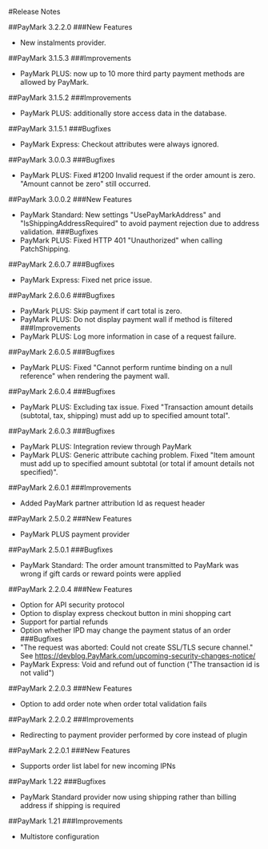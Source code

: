 ﻿#Release Notes

##PayMark 3.2.2.0
###New Features
* New instalments provider.

##PayMark 3.1.5.3
###Improvements
* PayMark PLUS: now up to 10 more third party payment methods are allowed by PayMark.

##PayMark 3.1.5.2
###Improvements
* PayMark PLUS: additionally store access data in the database.

##PayMark 3.1.5.1
###Bugfixes
* PayMark Express: Checkout attributes were always ignored.

##PayMark 3.0.0.3
###Bugfixes
* PayMark PLUS: Fixed #1200 Invalid request if the order amount is zero. "Amount cannot be zero" still occurred.

##PayMark 3.0.0.2
###New Features
* PayMark Standard: New settings "UsePayMarkAddress" and "IsShippingAddressRequired" to avoid payment rejection due to address validation.
###Bugfixes
* PayMark PLUS: Fixed HTTP 401 "Unauthorized" when calling PatchShipping.

##PayMark 2.6.0.7
###Bugfixes
* PayMark Express: Fixed net price issue.

##PayMark 2.6.0.6
###Bugfixes
* PayMark PLUS: Skip payment if cart total is zero.
* PayMark PLUS: Do not display payment wall if method is filtered
###Improvements
* PayMark PLUS: Log more information in case of a request failure.

##PayMark 2.6.0.5
###Bugfixes
* PayMark PLUS: Fixed "Cannot perform runtime binding on a null reference" when rendering the payment wall.

##PayMark 2.6.0.4
###Bugfixes
* PayMark PLUS: Excluding tax issue. Fixed "Transaction amount details (subtotal, tax, shipping) must add up to specified amount total".

##PayMark 2.6.0.3
###Bugfixes
* PayMark PLUS: Integration review through PayMark
* PayMark PLUS: Generic attribute caching problem. Fixed "Item amount must add up to specified amount subtotal (or total if amount details not specified)".

##PayMark 2.6.0.1
###Improvements
* Added PayMark partner attribution Id as request header

##PayMark 2.5.0.2
###New Features
* PayMark PLUS payment provider

##PayMark 2.5.0.1
###Bugfixes
* PayMark Standard: The order amount transmitted to PayMark was wrong if gift cards or reward points were applied

##PayMark 2.2.0.4
###New Features
* Option for API security protocol
* Option to display express checkout button in mini shopping cart
* Support for partial refunds
* Option whether IPD may change the payment status of an order
###Bugfixes
* "The request was aborted: Could not create SSL/TLS secure channel." See https://devblog.PayMark.com/upcoming-security-changes-notice/
* PayMark Express: Void and refund out of function ("The transaction id is not valid")

##PayMark 2.2.0.3
###New Features
* Option to add order note when order total validation fails

##PayMark 2.2.0.2
###Improvements
* Redirecting to payment provider performed by core instead of plugin

##PayMark 2.2.0.1
###New Features
* Supports order list label for new incoming IPNs

##PayMark 1.22
###Bugfixes
* PayMark Standard provider now using shipping rather than billing address if shipping is required

##PayMark 1.21
###Improvements
* Multistore configuration